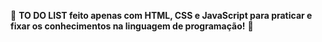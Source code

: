 🤩 **TO DO LIST feito apenas com HTML, CSS e JavaScript para praticar e fixar os conhecimentos na linguagem de programação!** 🤩
